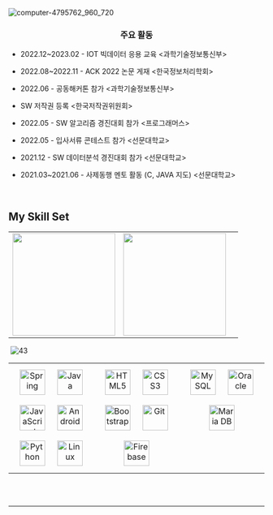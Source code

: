 ![computer-4795762_960_720](https://user-images.githubusercontent.com/82083624/215960670-a2b71ca8-e76d-407c-bca3-3936a60a6c70.jpg)

<div align="center">
</div> 

### <div align="center">주요 활동</div>  
  

- 2022.12~2023.02 - IOT 빅데이터 응용 교육 <과학기술정보통신부>  
  

- 2022.08~2022.11 - ACK 2022 논문 게재 <한국정보처리학회>  
  

- 2022.06 - 공동해커톤 참가 <과학기술정보통신부>  
  

- SW 저작권 등록 <한국저작권위원회>  
  

- 2022.05 - SW 알고리즘 경진대회 참가 <프로그래머스>  
  

- 2022.05 - 입사서류 콘테스트 참가 <선문대학교>  
  

- 2021.12 - SW 데이터분석 경진대회 참가 <선문대학교>  
  

- 2021.03~2021.06 - 사제동행 멘토 활동 (C, JAVA 지도) <선문대학교>  
  

<br/>  


## My Skill Set  
<table>
  <tr>
    <td><img width="202" alt="" src="https://user-images.githubusercontent.com/82083624/216065997-001c49dd-d686-4e07-8c74-45a4234d3cb1.PNG" /></td>
    <td><img width="202" alt="" src="https://user-images.githubusercontent.com/82083624/216066022-6e00ebe8-b026-4c97-a3c1-6f8c0d3cdae7.PNG" /></td>
    <td><img alt="" src="" /></td>
   
  <tr>
</table>

<img  src="">

<img  alt="43" src="">




<table><tr><td valign="top" width="33%">

<div align="center">  
<a href="https://docs.spring.io/spring-framework/docs/3.0.x/reference/expressions.html#:~:text=The%20Spring%20Expression%20Language%20(SpEL,and%20basic%20string%20templating%20functionality." target="_blank"><img style="margin: 10px" src="https://profilinator.rishav.dev/skills-assets/springio-icon.svg" alt="Spring" height="50" /></a>  
<a href="https://www.java.com/" target="_blank"><img style="margin: 10px" src="https://profilinator.rishav.dev/skills-assets/java-original-wordmark.svg" alt="Java" height="50" /></a>  
<a href="https://www.javascript.com/" target="_blank"><img style="margin: 10px" src="https://profilinator.rishav.dev/skills-assets/javascript-original.svg" alt="JavaScript" height="50" /></a>  
<a href="https://www.android.com/intl/en_in/" target="_blank"><img style="margin: 10px" src="https://profilinator.rishav.dev/skills-assets/android-original-wordmark.svg" alt="Android" height="50" /></a>  
<a href="https://www.python.org/" target="_blank"><img style="margin: 10px" src="https://profilinator.rishav.dev/skills-assets/python-original.svg" alt="Python" height="50" /></a>  
<a href="https://www.linux.org/" target="_blank"><img style="margin: 10px" src="https://profilinator.rishav.dev/skills-assets/linux-original.svg" alt="Linux" height="50" /></a>  
</div>

</td><td valign="top" width="33%">

<div align="center">  
<a href="https://en.wikipedia.org/wiki/HTML5" target="_blank"><img style="margin: 10px" src="https://profilinator.rishav.dev/skills-assets/html5-original-wordmark.svg" alt="HTML5" height="50" /></a>  
<a href="https://www.w3schools.com/css/" target="_blank"><img style="margin: 10px" src="https://profilinator.rishav.dev/skills-assets/css3-original-wordmark.svg" alt="CSS3" height="50" /></a>  
<a href="https://getbootstrap.com/docs/3.4/javascript/" target="_blank"><img style="margin: 10px" src="https://profilinator.rishav.dev/skills-assets/bootstrap-plain.svg" alt="Bootstrap" height="50" /></a>  
<a href="https://github.com/" target="_blank"><img style="margin: 10px" src="https://profilinator.rishav.dev/skills-assets/git-scm-icon.svg" alt="Git" height="50" /></a>  
<a href="https://firebase.google.com/" target="_blank"><img style="margin: 10px" src="https://profilinator.rishav.dev/skills-assets/firebase.png" alt="Firebase" height="50" /></a>  
</div>

</td><td valign="top" width="33%">

<div align="center">  
<a href="https://www.mysql.com/" target="_blank"><img style="margin: 10px" src="https://profilinator.rishav.dev/skills-assets/mysql-original-wordmark.svg" alt="MySQL" height="50" /></a>  
<a href="https://www.oracle.com/in/index.html" target="_blank"><img style="margin: 10px" src="https://profilinator.rishav.dev/skills-assets/oracle-original.svg" alt="Oracle" height="50" /></a>  
<a href="https://mariadb.org/" target="_blank"><img style="margin: 10px" src="https://profilinator.rishav.dev/skills-assets/mariadb.png" alt="Maria DB" height="50" /></a>  
</div>

</td></tr></table>  

<br/>  


<br />

----
